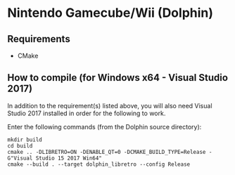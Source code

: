 # Nintendo Gamecube/Wii (Dolphin)

## Requirements

- CMake

## How to compile (for Windows x64 - Visual Studio 2017)

In addition to the requirement(s) listed above, you will also need Visual Studio 2017 installed in order for the following to work.

Enter the following commands (from the Dolphin source directory):

    mkdir build
    cd build
    cmake .. -DLIBRETRO=ON -DENABLE_QT=0 -DCMAKE_BUILD_TYPE=Release -G"Visual Studio 15 2017 Win64"
    cmake --build . --target dolphin_libretro --config Release
